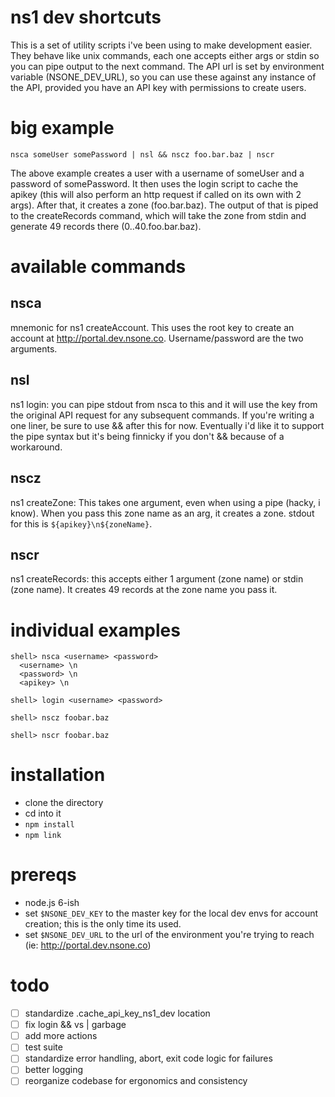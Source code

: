 # ns1 dev shortcuts
This is a set of utility scripts i've been using to make development easier. They behave like unix commands, each one accepts either args or stdin so you can pipe output to the next command. The API url is set by environment variable (NSONE_DEV_URL), so you can use these against any instance of the API, provided you have an API key with permissions to create users.

# big example
`nsca someUser somePassword | nsl && nscz foo.bar.baz | nscr`

The above example creates a user with a username of someUser and a password of somePassword. It then uses the login script to cache the apikey (this will also perform an http request if called on its own with 2 args). After that, it creates a zone (foo.bar.baz). The output of that is piped to the createRecords command, which will take the zone from stdin and generate 49 records there (0..40.foo.bar.baz).

# available commands
## nsca
mnemonic for ns1 createAccount. This uses the root key to create an account at http://portal.dev.nsone.co. Username/password are the two arguments.

## nsl
ns1 login: you can pipe stdout from nsca to this and it will use the key from the original API request for any subsequent commands. If you're writing a one liner, be sure to use && after this for now. Eventually i'd like it to support the pipe syntax but it's being finnicky if you don't && because of a workaround.

## nscz
ns1 createZone: This takes one argument, even when using a pipe (hacky, i know). When you pass this zone name as an arg, it creates a zone. stdout for this is `${apikey}\n${zoneName}`.

## nscr
ns1 createRecords: this accepts either 1 argument (zone name) or stdin (zone name). It creates 49 records at the zone name you pass it. 

# individual examples
```
shell> nsca <username> <password>
  <username> \n
  <password> \n
  <apikey> \n
```
```
shell> login <username> <password>
```
```
shell> nscz foobar.baz
```
```
shell> nscr foobar.baz
```

# installation
- clone the directory
- cd into it
- `npm install`
- `npm link`

# prereqs
- node.js 6-ish
- set `$NSONE_DEV_KEY` to the master key for the local dev envs for account creation; this is the only time its used.
- set `$NSONE_DEV_URL` to the url of the environment you're trying to reach (ie: http://portal.dev.nsone.co)

# todo
- [ ] standardize .cache_api_key_ns1_dev location
- [ ] fix login && vs | garbage
- [ ] add more actions
- [ ] test suite
- [ ] standardize error handling, abort, exit code logic for failures 
- [ ] better logging
- [ ] reorganize codebase for ergonomics and consistency
